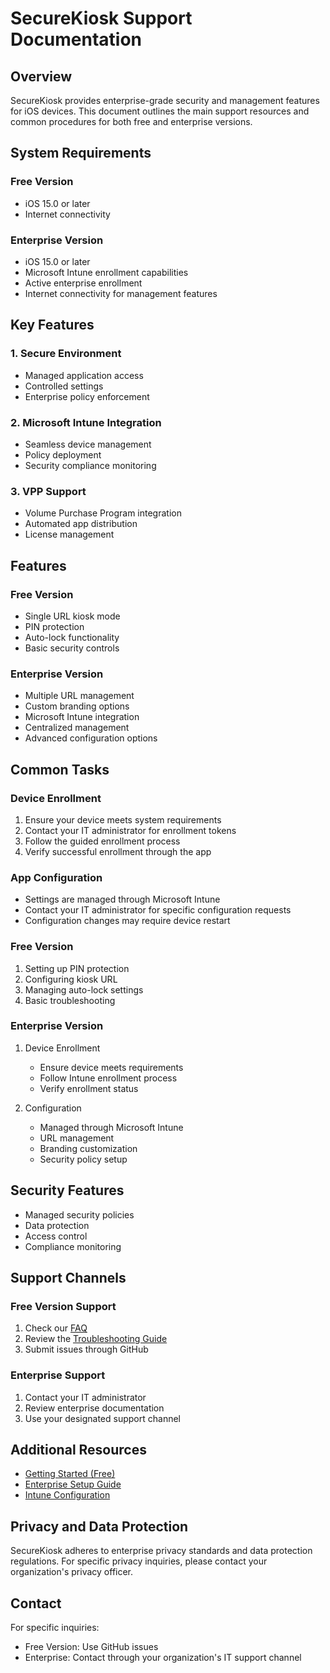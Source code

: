 # SecureKiosk Support Documentation

## Overview

SecureKiosk provides enterprise-grade security and management features for iOS devices. This document outlines the main support resources and common procedures for both free and enterprise versions.

## System Requirements

### Free Version
- iOS 15.0 or later
- Internet connectivity

### Enterprise Version
- iOS 15.0 or later
- Microsoft Intune enrollment capabilities
- Active enterprise enrollment
- Internet connectivity for management features

## Key Features

### 1. Secure Environment
- Managed application access
- Controlled settings
- Enterprise policy enforcement

### 2. Microsoft Intune Integration
- Seamless device management
- Policy deployment
- Security compliance monitoring

### 3. VPP Support
- Volume Purchase Program integration
- Automated app distribution
- License management

## Features

### Free Version
- Single URL kiosk mode
- PIN protection
- Auto-lock functionality
- Basic security controls

### Enterprise Version
- Multiple URL management
- Custom branding options
- Microsoft Intune integration
- Centralized management
- Advanced configuration options

## Common Tasks

### Device Enrollment
1. Ensure your device meets system requirements
2. Contact your IT administrator for enrollment tokens
3. Follow the guided enrollment process
4. Verify successful enrollment through the app

### App Configuration
- Settings are managed through Microsoft Intune
- Contact your IT administrator for specific configuration requests
- Configuration changes may require device restart

### Free Version
1. Setting up PIN protection
2. Configuring kiosk URL
3. Managing auto-lock settings
4. Basic troubleshooting

### Enterprise Version
1. Device Enrollment
   - Ensure device meets requirements
   - Follow Intune enrollment process
   - Verify enrollment status

2. Configuration
   - Managed through Microsoft Intune
   - URL management
   - Branding customization
   - Security policy setup

## Security Features

- Managed security policies
- Data protection
- Access control
- Compliance monitoring

## Support Channels

### Free Version Support
1. Check our [FAQ](docs/free/faq.md)
2. Review the [Troubleshooting Guide](docs/free/troubleshooting.md)
3. Submit issues through GitHub

### Enterprise Support
1. Contact your IT administrator
2. Review enterprise documentation
3. Use your designated support channel

## Additional Resources

- [Getting Started (Free)](docs/free/getting-started.md)
- [Enterprise Setup Guide](docs/enterprise/setup-guide.md)
- [Intune Configuration](docs/enterprise/intune-configuration.md)

## Privacy and Data Protection

SecureKiosk adheres to enterprise privacy standards and data protection regulations. For specific privacy inquiries, please contact your organization's privacy officer.

## Contact

For specific inquiries:
- Free Version: Use GitHub issues
- Enterprise: Contact through your organization's IT support channel
